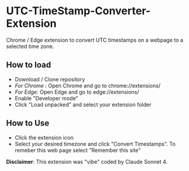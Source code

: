 # UTC-TimeStamp-Converter-Extension
Chrome / Edge extension to convert UTC timestamps on a webpage to a selected time zone.

## How to load
- Download / Clone repository
- *For Chrome* : Open Chrome and go to chrome://extensions/
- *For Edge*: Open Edge and go to edge://extensions/
- Enable "Developer mode"
- Click "Load unpacked" and select your extension folder

## How to Use
- Click the extension icon
- Select your desired timezone and click "Convert Timestamps". To remeber this web page select "Remember this site"

**Disclaimer**: This extension was "vibe" coded by Claude Sonnet 4. 
